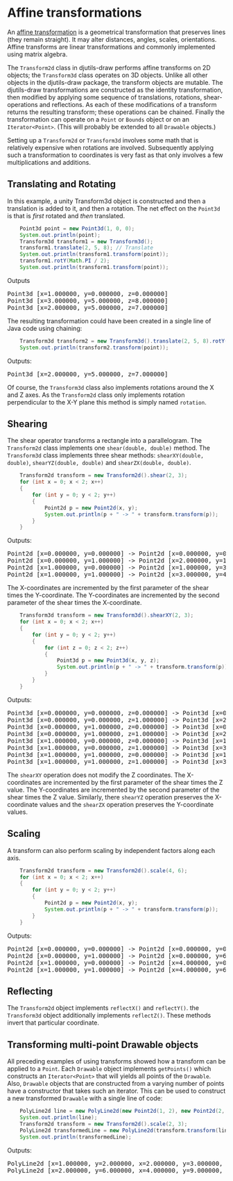 # Affine transformations

An [affine transformation](https://en.wikipedia.org/wiki/Affine_transformation) is a geometrical transformation that preserves lines (they remain straight). It may alter distances, angles, scales, orientations. Affine transforms are linear transformations and commonly implemented using matrix algebra.

The `Transform2d` class in djutils-draw performs affine transforms on 2D objects; the `Transform3d` class operates on 3D objects. Unlike all other objects in the djutils-draw package, the transform objects are mutable. The djutils-draw transformations are constructed as the identity transformation, then modified by applying some sequence of translations, rotations, shear-operations and reflections. As each of these modifications of a transform returns the resulting transform; these operations can be chained. Finally the transformation can operate on a `Point` or `Bounds` object or on an `Iterator<Point>`. (This will probably be extended to all `Drawable` objects.)

Setting up a `Transform2d` or `Transform3d` involves some math that is relatively expensive when rotations are involved. Subsequently applying such a transformation to coordinates is very fast as that only involves a few multiplications and additions.


## Translating and Rotating

In this example, a unity Transform3d object is constructed and then a translation is added to it, and then a rotation. The net effect on the `Point3d` is that is _first_ rotated and _then_ translated.

```java
    Point3d point = new Point3d(1, 0, 0);
    System.out.println(point);
    Transform3d transform1 = new Transform3d();
    transform1.translate(2, 5, 8); // Translate
    System.out.println(transform1.transform(point));
    transform1.rotY(Math.PI / 2);
    System.out.println(transform1.transform(point));
```

Outputs

<pre>
Point3d [x=1.000000, y=0.000000, z=0.000000]
Point3d [x=3.000000, y=5.000000, z=8.000000]
Point3d [x=2.000000, y=5.000000, z=7.000000]
</pre>


The resulting transformation could have been created in a single line of Java code using chaining:

```java
    Transform3d transform2 = new Transform3d().translate(2, 5, 8).rotY(Math.PI / 2);
    System.out.println(transform2.transform(point));
```

Outputs:

<pre>
Point3d [x=2.000000, y=5.000000, z=7.000000]
</pre>

Of course, the `Transform3d` class also implements rotations around the X and Z axes. As the `Transform2d` class only implements rotation perpendicular to the X-Y plane this method is simply named `rotation`.


## Shearing

The shear operator transforms a rectangle into a parallelogram. The `Transform2d` class implements one `shear(double, double)` method. The `Transform3d` class implements three shear methods: `shearXY(double, double)`, `shearYZ(double, double)` and `shearZX(double, double)`.

```java
    Transform2d transform = new Transform2d().shear(2, 3);
    for (int x = 0; x < 2; x++)
    {
        for (int y = 0; y < 2; y++)
        {
            Point2d p = new Point2d(x, y);
            System.out.println(p + " -> " + transform.transform(p));
        }
    }
```

Outputs:

<pre>
Point2d [x=0.000000, y=0.000000] -> Point2d [x=0.000000, y=0.000000]
Point2d [x=0.000000, y=1.000000] -> Point2d [x=2.000000, y=1.000000]
Point2d [x=1.000000, y=0.000000] -> Point2d [x=1.000000, y=3.000000]
Point2d [x=1.000000, y=1.000000] -> Point2d [x=3.000000, y=4.000000]
</pre>


The X-coordinates are incremented by the first parameter of the shear times the Y-coordinate. The Y-coordinates are incremented by the second parameter of the shear times the X-coordinate.

```java
    Transform3d transform = new Transform3d().shearXY(2, 3);
    for (int x = 0; x < 2; x++)
    {
        for (int y = 0; y < 2; y++)
        {
            for (int z = 0; z < 2; z++)
            {
                Point3d p = new Point3d(x, y, z);
                System.out.println(p + " -> " + transform.transform(p));
            }
        }
    }
```

Outputs:

<pre>
Point3d [x=0.000000, y=0.000000, z=0.000000] -> Point3d [x=0.000000, y=0.000000, z=0.000000]
Point3d [x=0.000000, y=0.000000, z=1.000000] -> Point3d [x=2.000000, y=3.000000, z=1.000000]
Point3d [x=0.000000, y=1.000000, z=0.000000] -> Point3d [x=0.000000, y=1.000000, z=0.000000]
Point3d [x=0.000000, y=1.000000, z=1.000000] -> Point3d [x=2.000000, y=4.000000, z=1.000000]
Point3d [x=1.000000, y=0.000000, z=0.000000] -> Point3d [x=1.000000, y=0.000000, z=0.000000]
Point3d [x=1.000000, y=0.000000, z=1.000000] -> Point3d [x=3.000000, y=3.000000, z=1.000000]
Point3d [x=1.000000, y=1.000000, z=0.000000] -> Point3d [x=1.000000, y=1.000000, z=0.000000]
Point3d [x=1.000000, y=1.000000, z=1.000000] -> Point3d [x=3.000000, y=4.000000, z=1.000000]
</pre>

The `shearXY` operation does not modify the Z coordinates. The X-coordinates are incremented by the first parameter of the shear times the Z value. The Y-coordinates are incremented by the second parameter of the shear times the Z value. Similarly, there `shearYZ` operation preserves the X-coordinate values and the `shearZX` operation preserves the Y-coordinate values.


## Scaling

A transform can also perform scaling by independent factors along each axis.

```java
    Transform2d transform = new Transform2d().scale(4, 6);
    for (int x = 0; x < 2; x++)
    {
        for (int y = 0; y < 2; y++)
        {
            Point2d p = new Point2d(x, y);
            System.out.println(p + " -> " + transform.transform(p));
        }
    }
```

Outputs:

<pre>
Point2d [x=0.000000, y=0.000000] -> Point2d [x=0.000000, y=0.000000]
Point2d [x=0.000000, y=1.000000] -> Point2d [x=0.000000, y=6.000000]
Point2d [x=1.000000, y=0.000000] -> Point2d [x=4.000000, y=0.000000]
Point2d [x=1.000000, y=1.000000] -> Point2d [x=4.000000, y=6.000000]
</pre>


## Reflecting
The `Transform2d` object implements `reflectX()` and `reflectY()`. the `Transform3d` object additionally implements `reflectZ()`. These methods invert that particular coordinate.


## Transforming multi-point Drawable objects

All preceding examples of using transforms showed how a transform can be applied to a `Point`. Each `Drawable` object implements `getPoints()` which constructs an `Iterator<Point>` that will yields all points of the `Drawable`. Also, `Drawable` objects that are constructed from a varying number of points have a constructor that takes such an iterator. This can be used to construct a new transformed `Drawable` with a single line of code:

```java
    PolyLine2d line = new PolyLine2d(new Point2d(1, 2), new Point2d(2, 3), new Point2d(5, 0));
    System.out.println(line);
    Transform2d transform = new Transform2d().scale(2, 3);
    PolyLine2d transformedLine = new PolyLine2d(transform.transform(line.getPoints()));
    System.out.println(transformedLine);
```

Outputs:

<pre>
PolyLine2d [x=1.000000, y=2.000000, x=2.000000, y=3.000000, x=5.000000, y=0.000000]
PolyLine2d [x=2.000000, y=6.000000, x=4.000000, y=9.000000, x=10.000000, y=0.000000]
</pre>
